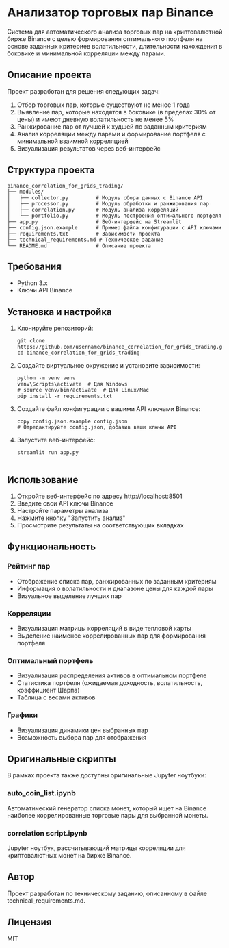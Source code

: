 # Анализатор торговых пар Binance

Система для автоматического анализа торговых пар на криптовалютной бирже Binance с целью формирования оптимального портфеля на основе заданных критериев волатильности, длительности нахождения в боковике и минимальной корреляции между парами.

## Описание проекта

Проект разработан для решения следующих задач:

1. Отбор торговых пар, которые существуют не менее 1 года
2. Выявление пар, которые находятся в боковике (в пределах 30% от цены) и имеют дневную волатильность не менее 5%
3. Ранжирование пар от лучшей к худшей по заданным критериям
4. Анализ корреляции между парами и формирование портфеля с минимальной взаимной корреляцией
5. Визуализация результатов через веб-интерфейс

## Структура проекта

```
binance_correlation_for_grids_trading/
├── modules/
│   ├── collector.py         # Модуль сбора данных с Binance API
│   ├── processor.py         # Модуль обработки и ранжирования пар
│   ├── correlation.py       # Модуль анализа корреляций
│   └── portfolio.py         # Модуль построения оптимального портфеля
├── app.py                   # Веб-интерфейс на Streamlit
├── config.json.example      # Пример файла конфигурации с API ключами
├── requirements.txt         # Зависимости проекта
├── technical_requirements.md # Техническое задание
└── README.md                # Описание проекта
```

## Требования

- Python 3.x
- Ключи API Binance

## Установка и настройка

1. Клонируйте репозиторий:
   ```
   git clone https://github.com/username/binance_correlation_for_grids_trading.git
   cd binance_correlation_for_grids_trading
   ```

2. Создайте виртуальное окружение и установите зависимости:
   ```
   python -m venv venv
   venv\Scripts\activate  # Для Windows
   # source venv/bin/activate  # Для Linux/Mac
   pip install -r requirements.txt
   ```

3. Создайте файл конфигурации с вашими API ключами Binance:
   ```
   copy config.json.example config.json
   # Отредактируйте config.json, добавив ваши ключи API
   ```

4. Запустите веб-интерфейс:
   ```
   streamlit run app.py
   ```
   ```

## Использование

1. Откройте веб-интерфейс по адресу http://localhost:8501
2. Введите свои API ключи Binance
3. Настройте параметры анализа
4. Нажмите кнопку "Запустить анализ"
5. Просмотрите результаты на соответствующих вкладках

## Функциональность

### Рейтинг пар
- Отображение списка пар, ранжированных по заданным критериям
- Информация о волатильности и диапазоне цены для каждой пары
- Визуальное выделение лучших пар

### Корреляции
- Визуализация матрицы корреляций в виде тепловой карты
- Выделение наименее коррелированных пар для формирования портфеля

### Оптимальный портфель
- Визуализация распределения активов в оптимальном портфеле
- Статистика портфеля (ожидаемая доходность, волатильность, коэффициент Шарпа)
- Таблица с весами активов

### Графики
- Визуализация динамики цен выбранных пар
- Возможность выбора пар для отображения

## Оригинальные скрипты

В рамках проекта также доступны оригинальные Jupyter ноутбуки:

### auto_coin_list.ipynb
Автоматический генератор списка монет, который ищет на Binance наиболее коррелированные торговые пары для выбранной монеты.

### correlation script.ipynb
Jupyter ноутбук, рассчитывающий матрицы корреляции для криптовалютных монет на бирже Binance.

## Автор

Проект разработан по техническому заданию, описанному в файле technical_requirements.md.

## Лицензия

MIT

